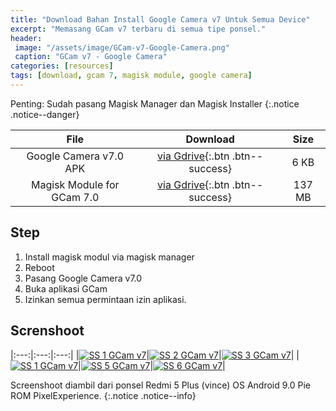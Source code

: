 ```yaml
---
title: "Download Bahan Install Google Camera v7 Untuk Semua Device"
excerpt: "Memasang GCam v7 terbaru di semua tipe ponsel."
header:
 image: "/assets/image/GCam-v7-Google-Camera.png"
 caption: "GCam v7 - Google Camera"
categories: [resources]
tags: [download, gcam 7, magisk module, google camera]
---
```


Penting: Sudah pasang Magisk Manager dan Magisk Installer
{:.notice .notice--danger}

|File|Download|Size|
|:---:|:---:|:--:|
|Google Camera v7.0 APK|[via Gdrive](https://bit.ly/2lOVhGa){:.btn .btn--success}|6 KB|
|Magisk Module for GCam 7.0|[via Gdrive](https://bit.ly/2lWd9i4){:.btn .btn--success}|137 MB

## Step

1. Install magisk modul via magisk manager
2. Reboot
3. Pasang Google Camera v7.0
4. Buka aplikasi GCam
5. Izinkan semua permintaan izin aplikasi.

## Screnshoot

|:---:|:---:|:---:|
|[![SS 1 GCam v7](/asstes/image/GCam7-1.jpg)](/asstes/image/GCam7-1.jpg)|[![SS 2 GCam v7](/asstes/image/GCam7-2.jpg)](/asstes/image/GCam7-2.jpg)|[![SS 3 GCam v7](/asstes/image/GCam7-3.jpg)](/asstes/image/GCam7-3.jpg)|
|[![SS 1 GCam v7](/asstes/image/GCam7-4.jpg)](/asstes/image/GCam7-4.jpg)|[![SS 5 GCam v7](/asstes/image/GCam7-5.jpg)](/asstes/image/GCam7-5.jpg)|[![SS 6 GCam v7](/asstes/image/GCam7-6.jpg)](/asstes/image/GCam7-6.jpg)|

Screenshoot diambil dari ponsel Redmi 5 Plus (vince) OS Android 9.0 Pie ROM PixelExperience.
{:.notice .notice--info}

